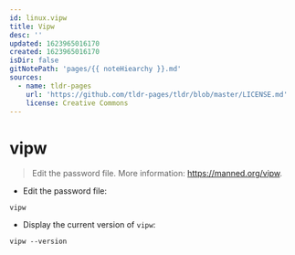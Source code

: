 ```yaml
---
id: linux.vipw
title: Vipw
desc: ''
updated: 1623965016170
created: 1623965016170
isDir: false
gitNotePath: 'pages/{{ noteHiearchy }}.md'
sources:
  - name: tldr-pages
    url: 'https://github.com/tldr-pages/tldr/blob/master/LICENSE.md'
    license: Creative Commons
---
```

# vipw

> Edit the password file.
> More information: <https://manned.org/vipw>.

- Edit the password file:

`vipw`

- Display the current version of `vipw`:

`vipw --version`

